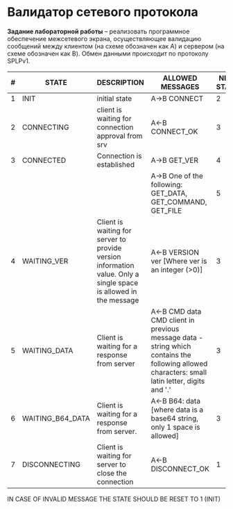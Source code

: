   # Валидатор сетевого протокола
  
  **Задание лабораторной работы** – реализовать программное обеспечение
межсетевого экрана, осуществляющее валидацию сообщений между клиентом (на
схеме обозначен как A) и сервером (на схеме обозначен как B). Обмен данными
происходит по протоколу SPLPv1.

| # |STATE| DESCRIPTION| ALLOWED MESSAGES| NEW STATE | EXAMPLE |
| --- | --- | --- | --- |--- | --- |
| 1 | INIT | initial state | A->B CONNECT| 2| |
|2 | CONNECTING      | client is waiting for connection approval from srv| A<-B     CONNECT_OK|     3     | |                  
|3 | CONNECTED       | Connection is established | A->B  GET_VER |  4||                                                 
|  |                 |                           | A->B  One of the following: GET_DATA, GET_COMMAND, GET_FILE |  5||        
|4 | WAITING_VER     | Client is waiting for server to provide version information  value. Only a single space is allowed in the message| A<-B VERSION ver [Where ver is an integer (>0)] |     3     | VERSION 2|                                     
|5 | WAITING_DATA    | Client is waiting for a response from server   | A<-B     CMD data CMD     client in previous message data - string which contains the following allowed characters: small latin letter, digits and '.'  |     3     | GET_DATA a GET_DATA| 
|6 | WAITING_B64_DATA| Client is waiting for a response from server.  | A<-B     B64: data  [where data is a base64 string, only 1 space is allowed] |     3     | B64: SGVsbG8=     |               
| 7 | DISCONNECTING   | Client is waiting for server to close the connection      | A<-B     DISCONNECT_OK   |     1     |      |                

IN CASE OF INVALID MESSAGE THE STATE SHOULD BE RESET TO 1 (INIT)

